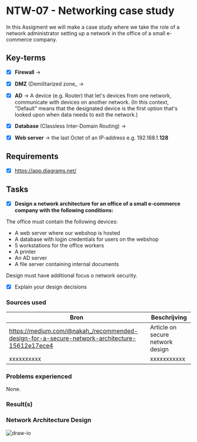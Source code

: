 # NTW-07 - Networking case study

In this Assigment we will make a case study where we take the role of a network administrator setting up a network in the office of a small e-commerce company.





## Key-terms

- [x] <strong>Firewall</strong> ->  
- [x] <strong>DMZ</strong> (Demilitarized zone_ ->  
- [x] <strong>AD</strong> -> A device (e.g. Router) that let's devices from one network, communicate with devices on another network. (In this context, "Default" means that the designated device is the first option that's looked upon when data needs to exit the network.)
- [x] <strong>Database</strong> (Classless Inter-Domain Routing) ->
- [x] <strong>Web server</strong> -> the last Octet of an IP-address e.g. 192.168.1.**128**



## Requirements

- [x] https://app.diagrams.net/




## Tasks

- [x] **Design a network architecture for an office of a small e-commerce company with the following conditions:**

The office must contain the following devices:
- A web server where our webshop is hosted
- A database with login credentials for users on the webshop
- 5 workstations for the office workers
- A printer
- An AD server
- A file server containing internal documents

Design must have additional focus o network security.

- [x] Explain your design decisions



### Sources used

| Bron        | Beschrijving |
| ----------- | ----------- |
| https://medium.com/@nakah_/recommended-design-for-a-secure-network-architecture-15612e17ece4 | Article on secure network design|
| xxxxxxxxxx | xxxxxxxxxxx |





### Problems experienced

None.


### Result(s)



### Network Architecture Design 

![draw-io](../00_includes/NTW-06/Diagram-network-.png)




